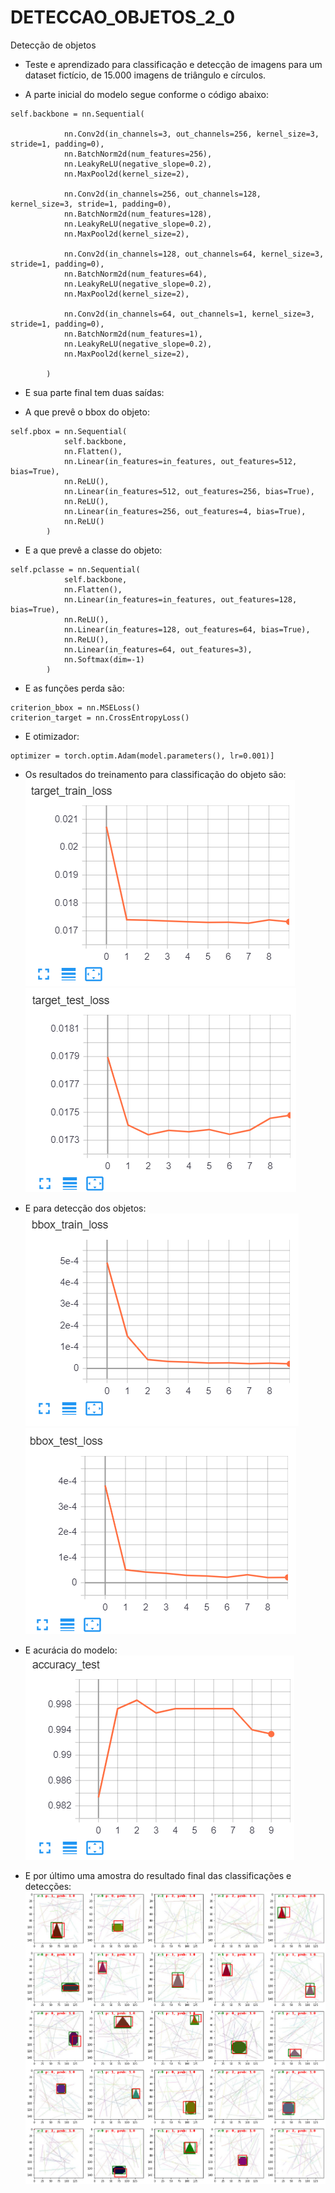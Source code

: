 # DETECCAO_OBJETOS_2_0
 Detecção de objetos

- Teste e aprendizado para classificação e detecção de imagens para um dataset fictício, de 15.000 imagens de triângulo e círculos.

- A parte inicial do modelo segue conforme o código abaixo:  
```
self.backbone = nn.Sequential(
            
            nn.Conv2d(in_channels=3, out_channels=256, kernel_size=3, stride=1, padding=0),
            nn.BatchNorm2d(num_features=256),
            nn.LeakyReLU(negative_slope=0.2),
            nn.MaxPool2d(kernel_size=2),

            nn.Conv2d(in_channels=256, out_channels=128, kernel_size=3, stride=1, padding=0),
            nn.BatchNorm2d(num_features=128),
            nn.LeakyReLU(negative_slope=0.2),
            nn.MaxPool2d(kernel_size=2),

            nn.Conv2d(in_channels=128, out_channels=64, kernel_size=3, stride=1, padding=0),
            nn.BatchNorm2d(num_features=64),
            nn.LeakyReLU(negative_slope=0.2),
            nn.MaxPool2d(kernel_size=2),

            nn.Conv2d(in_channels=64, out_channels=1, kernel_size=3, stride=1, padding=0),
            nn.BatchNorm2d(num_features=1),
            nn.LeakyReLU(negative_slope=0.2),
            nn.MaxPool2d(kernel_size=2),

        )
```
- E sua parte final tem duas saídas:

- A que prevê o bbox do objeto:  
```
self.pbox = nn.Sequential(
            self.backbone,
            nn.Flatten(),
            nn.Linear(in_features=in_features, out_features=512, bias=True),
            nn.ReLU(),
            nn.Linear(in_features=512, out_features=256, bias=True),
            nn.ReLU(),
            nn.Linear(in_features=256, out_features=4, bias=True),
            nn.ReLU()
        )
```  

- E a que prevê a classe do objeto:  
```
self.pclasse = nn.Sequential(
            self.backbone,
            nn.Flatten(),
            nn.Linear(in_features=in_features, out_features=128, bias=True),
            nn.ReLU(),
            nn.Linear(in_features=128, out_features=64, bias=True),
            nn.ReLU(),
            nn.Linear(in_features=64, out_features=3),
            nn.Softmax(dim=-1)
        )
```  

- E as funções perda são:  
```
criterion_bbox = nn.MSELoss()
criterion_target = nn.CrossEntropyLoss()
```

- E otimizador:  
```
optimizer = torch.optim.Adam(model.parameters(), lr=0.001)]
```

- Os resultados do treinamento para classificação do objeto são:  
![xxx](./imgs_result/target_train_loss.png)
![xxx](./imgs_result/target_test_loss.png)  

- E para detecção dos objetos:  
![xxx](./imgs_result/bbox_train_loss.png)
![xxx](./imgs_result/bbox_test_loss.png)

- E acurácia do modelo:  
![xxx](./imgs_result/accuracy_test.png)

- E por último uma amostra do resultado final das classificações e detecções:  
![resultado](./imgs_result/output.png)